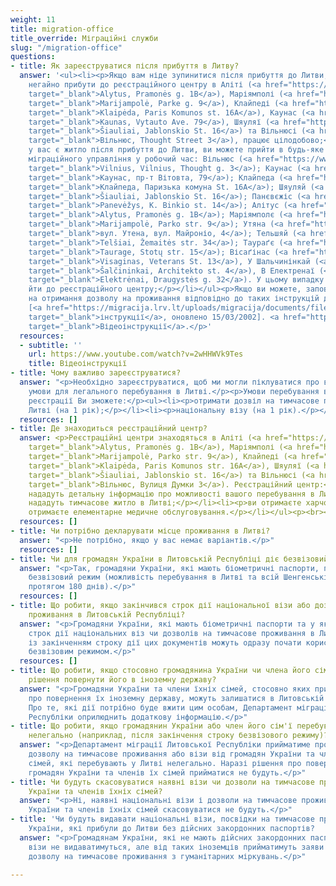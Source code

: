 ```yaml
---
weight: 11
title: migration-office
title_override: Міграційні служби
slug: "/migration-office"
questions:
- title: Як зареєструватися після прибуття в Литву?
  answer: '<ul><li><p>Якщо вам ніде зупинитися після прибуття до Литви, ви повинні
    негайно прибути до реєстраційного центру в Аліті (<a href="https://www.google.com/maps/place/Pramon%C4%97s+g.+1b,+Alytus+62323/data=!4m2!3m1!1s0x46e0b41bcf1f7ed5:0x76bc5b57b999fde1?sa=X&amp;ved=2ahUKEwjC_5KfvND2AhXMxIsKHbPgBBgQ8gF6BAggEAE"
    target="_blank">Alytus, Pramonės g. 1B</a>), Маріямполі (<a href="https://www.google.com/maps/place/Parko+g.+9,+Marijampol%C4%97+68218/@54.5728256,23.3579025,17z/data=!3m1!4b1!4m5!3m4!1s0x46e12a38b07379f5:0x791b3d5d99f340c1!8m2!3d54.5728225!4d23.3600912"
    target="_blank">Marijampolė, Parke g. 9</a>), Клайпеді (<a href="https://www.google.com/maps/place/Pary%C5%BEiaus+Komunos+g.+16A,+Klaip%C4%97da+91166/@55.7007652,21.1550866,17z/data=!3m1!4b1!4m5!3m4!1s0x46e4dc0e64993137:0xccc54293a6335f3e!8m2!3d55.7007622!4d21.1572753"
    target="_blank">Klaipėda, Paris Komunos st. 16A</a>), Каунас (<a href="https://www.google.com/maps/place/Vytauto+pr.+79,+Kaunas+44321/@54.8949898,23.9224056,17z/data=!3m1!4b1!4m5!3m4!1s0x46e722775f376ffd:0x942f9d96c4a750ea!8m2!3d54.8949898!4d23.9245943"
    target="_blank">Kaunas, Vytauto Ave. 79</a>), Шяуляї (<a href="https://www.google.com/maps/place/J.+Jablonskio+g.+16,+%C5%A0iauliai+78162/@55.9202149,23.2805633,17z/data=!3m1!4b1!4m5!3m4!1s0x46e5e3a7aed35ceb:0xefa94efb28280b5a!8m2!3d55.9202119!4d23.282752"
    target="_blank">Šiauliai, Jablonskio St. 16</a>) та Вільнюсі (<a href="https://www.google.com/maps/place/Minties+g.+3,+Vilnius+08233/@54.7062055,25.2968471,17z/data=!3m1!4b1!4m5!3m4!1s0x46dd96a574a9fd2f:0xe623d79f393ab79a!8m2!3d54.7062024!4d25.2990358"
    target="_blank">Вільнюс, Thought Street 3</a>), працює цілодобово;</p></li></ul><ul><li><p>Якщо
    у вас є житло після прибуття до Литви, ви можете прийти в будь-яке відділення
    міграційного управління у робочий час: Вільнюс (<a href="https://www.google.com/maps/place/Minties+g.+3,+Vilnius+08233/@54.7062024,25.2968471,17z/data=!3m1!4b1!4m5!3m4!1s0x46dd96a574a9fd2f:0xe623d79f393ab79a!8m2!3d54.7062024!4d25.2990358"
    target="_blank">Vilnius, Vilnius, Thought g. 3</a>); Каунас (<a href="https://www.google.com/maps/place/Vytauto+pr.+79,+Kaunas+44321/@54.8949898,23.9224056,17z/data=!4m5!3m4!1s0x46e722775f376ffd:0x942f9d96c4a750ea!8m2!3d54.8949898!4d23.9245943"
    target="_blank">Каунас, пр-т Вітовта, 79</a>); Клайпеда (<a href="https://www.google.com/maps/place/Pary%C5%BEiaus+Komunos+g.+16A,+Klaip%C4%97da+91166/@55.7007622,21.1550866,17z/data=!3m1!4b1!4m5!3m4!1s0x46e4dc0e64993137:0xccc54293a6335f3e!8m2!3d55.7007622!4d21.1572753"
    target="_blank">Клайпеда, Паризька комуна St. 16A</a>); Шяуляй (<a href="https://www.google.com/maps/place/J.+Jablonskio+g.+16,+%C5%A0iauliai+78162/@55.9202119,23.2805633,17z/data=!3m1!4b1!4m5!3m4!1s0x46e5e3a7aed35ceb:0xefa94efb28280b5a!8m2!3d55.9202119!4d23.282752"
    target="_blank">Šiauliai, Jablonskio St. 16</a>); Панєвєжіс (<a href="https://www.google.com/maps/place/K.+Binkio+g.+14,+Panev%C4%97%C5%BEys+35149/@55.73527,24.3419875,17z/data=!3m1!4b1!4m5!3m4!1s0x46e631f66563fb1b:0x59a82dd153ea71fd!8m2!3d55.73527!4d24.3441762"
    target="_blank">Panevėžys, K. Binkio st. 14</a>); Алітус (<a href="https://www.google.com/maps/place/Pramon%C4%97s+g.+1b,+Alytus+62323/@54.421532,24.0185523,17z/data=!3m1!4b1!4m5!3m4!1s0x46e0b41bcf1f7ed5:0x76bc5b57b999fde1!8m2!3d54.421532!4d24.020741"
    target="_blank">Alytus, Pramonės g. 1B</a>); Маріямполє (<a href="https://www.google.com/maps/place/Parko+g.+9,+Marijampol%C4%97+68218/@54.5728225,23.3579025,17z/data=!3m1!4b1!4m5!3m4!1s0x46e12a38b07379f5:0x791b3d5d99f340c1!8m2!3d54.5728225!4d23.3600912"
    target="_blank">Marijampolė, Parko str. 9</a>); Утяна (<a href="https://www.google.com/maps/place/Maironio+g.+4,+Utena+28241/@55.4976629,25.5989422,17z/data=!3m1!4b1!4m5!3m4!1s0x46dd57e6a8a8064b:0x81ba85519977eecf!8m2!3d55.4976629!4d25.6011309"
    target="_blank">вул. Утена, вул. Майроніо, 4</a>); Тельшяй (<a href="https://www.google.com/maps/place/%C5%BDemait%C4%97s+g.+34,+Tel%C5%A1iai+87102/@55.9881491,22.2373316,17z/data=!3m1!4b1!4m5!3m4!1s0x46e59f812de6041f:0x4b21c9c5579ac810!8m2!3d55.9881491!4d22.2395203"
    target="_blank">Telšiai, Žemaitės str. 34</a>); Таураґє (<a href="https://www.google.com/maps/place/Stoties+g.+15,+Taurag%C4%97+72263/@55.2472402,22.2851834,17z/data=!3m1!4b1!4m5!3m4!1s0x46e43e0d982b51e9:0xf4975bb3eef0780!8m2!3d55.2472402!4d22.2873721"
    target="_blank">Taurage, Stotų str. 15</a>); Вісаґінас (<a href="https://www.google.com/maps/place/Veteran%C5%B3+g.+13,+Visaginas+31114/@55.5999928,26.4344618,17z/data=!3m1!4b1!4m5!3m4!1s0x46c2c9a21ef00233:0x60ad25c872584fa5!8m2!3d55.5999928!4d26.4366505"
    target="_blank">Visaginas, Veterans St. 13</a>), У Шальчинінкай (<a href="https://www.google.com/maps/place/Architekto+g.+4,+%C5%A0al%C4%8Dininkai+17116/@54.3086724,25.3840772,17z/data=!3m1!4b1!4m5!3m4!1s0x46ddd0b1642aeaf3:0x45de7ebe0633f8ac!8m2!3d54.3086724!4d25.3862659"
    target="_blank">Šalčininkai, Architekto st. 4</a>), В Електренаї (<a href="https://www.google.com/maps/place/Draugyst%C4%97s+g.+32,+Elektr%C4%97nai+26121/@54.7844349,24.6721949,17z/data=!3m1!4b1!4m5!3m4!1s0x46e767191a3eddb7:0x8953b234637e9af1!8m2!3d54.7844349!4d24.6743836"
    target="_blank">Elektrėnai, Draugystės g. 32</a>). У цьому випадку не обов''язково
    йти до реєстраційного центру;</p></li></ul><p>Якщо ви можете, заповніть онлайн-заявку
    на отримання дозволу на проживання відповідно до таких інструкцій до прибуття
    [<a href="https://migracija.lrv.lt/uploads/migracija/documents/files/Migris%20paskyros%20suk%C5%ABrimo%20ir%20LLG%20pra%C5%A1ymo%20pildymo%20atmintin%C4%97%20-%20savanoriams(3).pdf"
    target="_blank">інструкції</a>, оновлено 15/03/2002]. <a href="https://www.youtube.com/watch?v=2wHHWVk9Tes"
    target="_blank">Відеоінструкції</a>.</p>'
  resources:
  - subtitle: ''
    url: https://www.youtube.com/watch?v=2wHHWVk9Tes
    title: Відеоінструкції
- title: Чому важливо зареєструватися?
  answer: "<p>Необхідно зареєструватися, щоб ми могли піклуватися про вас і створювати
    умови для легального перебування в Литві.</p><p>Умови перебування в Литві. Після
    реєстрації Ви зможете:</p><ul><li><p>отримати дозвіл на тимчасове проживання в
    Литві (на 1 рік);</p></li><li><p>національну візу (на 1 рік).</p></li></ul>"
  resources: []
- title: Де знаходиться реєстраційний центр?
  answer: <p>Реєстраційні центри знаходяться в Аліті (<a href="https://www.google.com/maps/place/Pramon%C4%97s+g.+1b,+Alytus+62323/@54.421532,24.0185523,17z/data=!3m1!4b1!4m5!3m4!1s0x46e0b41bcf1f7ed5:0x76bc5b57b999fde1!8m2!3d54.421532!4d24.020741"
    target="_blank">Alytus, Pramonės g. 1B</a>), Маріямполі (<a href="https://www.google.com/maps/place/Parko+g.+9,+Marijampol%C4%97+68218/@54.5728225,23.3579025,17z/data=!3m1!4b1!4m5!3m4!1s0x46e12a38b07379f5:0x791b3d5d99f340c1!8m2!3d54.5728225!4d23.3600912"
    target="_blank">Marijampolė, Parko str. 9</a>), Клайпеді (<a href="https://www.google.com/maps/place/Pary%C5%BEiaus+Komunos+g.+16A,+Klaip%C4%97da+91166/@55.7007622,21.1550866,17z/data=!3m1!4b1!4m5!3m4!1s0x46e4dc0e64993137:0xccc54293a6335f3e!8m2!3d55.7007622!4d21.1572753"
    target="_blank">Klaipėda, Paris Komunos str. 16A</a>), Шяуляї (<a href="https://www.google.com/maps/place/J.+Jablonskio+g.+16,+%C5%A0iauliai+78162/@55.9202119,23.2805633,17z/data=!3m1!4b1!4m5!3m4!1s0x46e5e3a7aed35ceb:0xefa94efb28280b5a!8m2!3d55.9202119!4d23.282752"
    target="_blank">Šiauliai, Jablonskio st. 16</a>) та Вільнюсі (<a href="https://www.google.com/maps/place/Minties+g.+3,+Vilnius+08233/@54.7062024,25.2968471,17z/data=!3m1!4b1!4m5!3m4!1s0x46dd96a574a9fd2f:0xe623d79f393ab79a!8m2!3d54.7062024!4d25.2990358"
    target="_blank">Вільнюс, Вулиця Думки 3</a>). Реєстраційний центр:</p><ul><li><p>вам
    нададуть детальну інформацію про можливості вашого перебування в Литві;</p></li><li><p>вам
    нададуть тимчасове житло в Литві;</p></li><li><p>ви отримаєте харчові пайки, ви
    отримаєте елементарне медичне обслуговування.</p></li></ul><p><br></p>
  resources: []
- title: Чи потрібно декларувати місце проживання в Литві?
  answer: "<p>Не потрібно, якщо у вас немає варіантів.</p>"
  resources: []
- title: Чи для громадян України в Литовській Республіці діє безвізовий режим?
  answer: "<p>Так, громадяни України, які мають біометричні паспорти, підпадають під
    безвізовий режим (можливість перебування в Литві та всій Шенгенській зоні 90 днів
    протягом 180 днів).</p>"
  resources: []
- title: Що робити, якщо закінчився строк дії національної візи або дозволу на тимчасове
    проживання в Литовській Республіці?
  answer: "<p>Громадяни України, які мають біометричні паспорти та у яких закінчується
    строк дії національних віз чи дозволів на тимчасове проживання в Литовській Республіці,
    із закінченням строку дії цих документів можуть одразу почати користуватися 90-денним
    безвізовим режимом.</p>"
  resources: []
- title: Що робити, якщо стосовно громадянина України чи члена його сім'ї прийнято
    рішення повернути його в іноземну державу?
  answer: "<p>Громадяни України та члени їхніх сімей, стосовно яких прийнято рішення
    про повернення їх іноземну державу, можуть залишатися в Литовській Республіці.
    Про те, які дії потрібно буде вжити цим особам, Департамент міграції Литовської
    Республіки оприлюднить додаткову інформацію.</p>"
- title: Що робити, якщо громадянин України або член його сім'ї перебуває в Литві
    нелегально (наприклад, після закінчення строку безвізового режиму)?
  answer: "<p>Департамент міграції Литовської Республіки прийматиме прохання на отримання
    дозволу на тимчасове проживання або візи від громадян України та членів їхніх
    сімей, які перебувають у Литві нелегально. Наразі рішення про повернення чи вислання
    громадян України та членів їх сімей прийматися не будуть.</p>"
- title: Чи будуть скасовуватися наявні візи чи дозволи на тимчасове проживання громадян
    України та членів їхніх сімей?
  answer: "<p>Ні, наявні національні візи і дозволи на тимчасове проживання громадян
    України та членів їхніх сімей скасовуватися не будуть.</p>"
- title: 'Чи будуть видавати національні візи, посвідки на тимчасове проживання громадянам
    України, які прибули до Литви без дійсних закордонних паспортів?  '
  answer: "<p>Громадянам України, які не мають дійсних закордонних паспортів, національні
    візи не видаватимуться, але від таких іноземців прийматимуть заяви про надання
    дозволу на тимчасове проживання з гуманітарних міркувань.</p>"

---
```

